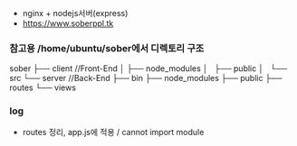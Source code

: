 - nginx + nodejs서버(express)
- <https://www.soberppl.tk>

### 참고용  /home/ubuntu/sober에서 디렉토리 구조
sober
├── client  //Front-End
│   ├── node_modules
│   ├── public
│   └── src
└── server  //Back-End
    ├── bin
    ├── node_modules
    ├── public
    ├── routes
    └── views

### log
- routes 정리, app.js에 적용 / cannot import module  
